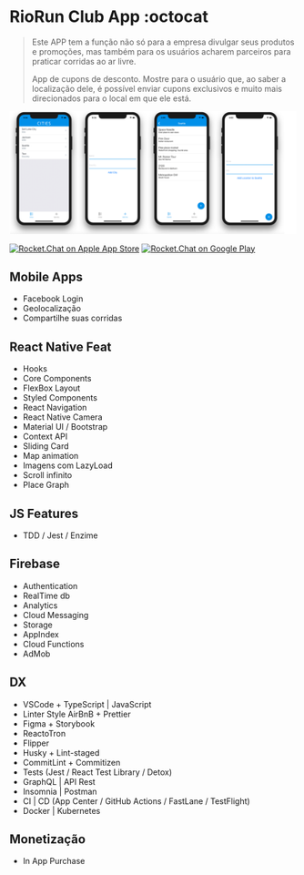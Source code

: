 # RioRun Club App :octocat

> Este APP tem a função não só para a empresa divulgar seus produtos e promoções, mas também para os usuários acharem parceiros para praticar corridas ao ar livre.
>
> App de cupons de desconto. Mostre para o usuário que, ao saber a localização dele, é possível enviar cupons exclusivos e muito mais direcionados para o local em que ele está.

![App Demo](/src/assets/app-base.png "App Demo")

[![Rocket.Chat on Apple App Store](https://user-images.githubusercontent.com/551004/29770691-a2082ff4-8bc6-11e7-89a6-964cd405ea8e.png)](https://itunes.apple.com/us/app/rocket-chat/id1148741252?mt=8)
[![Rocket.Chat on Google Play](https://user-images.githubusercontent.com/551004/29770692-a20975c6-8bc6-11e7-8ab0-1cde275496e0.png)](https://play.google.com/store/apps/details?id=chat.rocket.android)

## Mobile Apps

+ Facebook Login
+ Geolocalização
+ Compartilhe suas corridas

## React Native Feat

+ Hooks
+ Core Components
+ FlexBox Layout
+ Styled Components
+ React Navigation
+ React Native Camera
+ Material UI / Bootstrap
+ Context API
+ Sliding Card
+ Map animation
+ Imagens com LazyLoad
+ Scroll infinito
+ Place Graph

## JS Features

+ TDD / Jest / Enzime

## Firebase

+ Authentication
+ RealTime db
+ Analytics
+ Cloud Messaging
+ Storage
+ AppIndex
+ Cloud Functions
+ AdMob

## DX

+ VSCode + TypeScript | JavaScript
+ Linter Style AirBnB + Prettier
+ Figma + Storybook
+ ReactoTron
+ Flipper
+ Husky + Lint-staged
+ CommitLint + Commitizen
+ Tests (Jest / React Test Library / Detox)
+ GraphQL | API Rest
+ Insomnia | Postman
+ CI | CD (App Center / GitHub Actions / FastLane / TestFlight)
+ Docker | Kubernetes

## Monetização

+ In App Purchase
